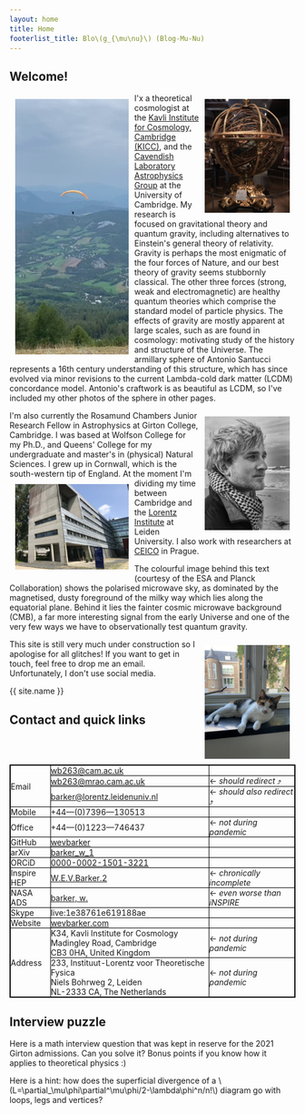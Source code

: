 ```yaml
---
layout: home 
title: Home 
footerlist_title: Blo\(g_{\mu\nu}\) (Blog-Mu-Nu)
---
```

<head>
<style>
.table-no-padding td, th {
    padding: 0px;
    border: 1px solid black;
}
table {
  border: 1px solid black;
}
td {
  border: 1px solid black;
}
tr {
  border: 1px solid black;
}
video {
  /* override other styles to make responsive */
  width: 100%    !important;
  height: auto   !important;
}
</style>
</head>
<h2>
Welcome!
</h2>
<img src="assets/index/para2.png" width=200px alt="The struggle against gravity is not futile, as this experiment in the French Alps illustrates." title="The struggle against gravity is not futile, as this experiment in the French Alps illustrates." vspace="10" hspace="10" align="left" />
<p>
<img src="assets/index/sphere.JPEG" width=150px alt="The armillary sphere of Antonio Santucci at the Museo Galileo in Florence." title="The armillary sphere of Antonio Santucci at the Museo Galileo in Florence." vspace="10" hspace="10" align="right" />
    I'x a theoretical cosmologist at the <a href="https://www.kicc.cam.ac.uk/">Kavli Institute for Cosmology, Cambridge (KICC)</a>, and the <a href="https://www.astro.phy.cam.ac.uk/">Cavendish Laboratory Astrophysics Group</a> at the University of Cambridge. My research is focused on gravitational theory and quantum gravity, including alternatives to Einstein's general theory of relativity. 
Gravity is perhaps the most enigmatic of the four forces of Nature, and our best theory of gravity seems stubbornly classical. The other three forces (strong, weak and electromagnetic) are healthy quantum theories which comprise the standard model of particle physics. The effects of gravity are mostly apparent at large scales, such as are found in cosmology: motivating study of the history and structure of the Universe. The armillary sphere of Antonio Santucci represents a 16th century understanding of this structure, which has since evolved via minor revisions to the current Lambda-cold dark matter (LCDM) concordance model. Antonio's craftwork is as beautiful as LCDM, so I've included my other photos of the sphere in other pages.
</p>
<img src="assets/index/photo.jpg" width=150px alt="Cornwall is 69.1% coast, 25.9% tin mines and 4.9% habitable land. Photo courtesy of my father." title="Cornwall is 69.1% coast, 25.9% tin mines and 4.9% habitable land. Photo courtesy of my dad." vspace="10" hspace="10" align="right" />
<p>
I'm also currently the Rosamund Chambers Junior Research Fellow in Astrophysics at Girton College, Cambridge. I was based at Wolfson College for my Ph.D., and Queens' College for my undergraduate and master's in (physical) Natural Sciences. I grew up in Cornwall, which is the south-western tip of England.
<img src="assets/index/oort.jpg" width=200px alt="For mysterious reasons, the Oort building is tilted by 7&deg;. The Lorentz Institute is on the 2nd floor." title="For mysterious reasons, the Oort building is tilted by 7&deg;. The Lorentz Institute is on the 2nd floor." vspace="10" hspace="10" align="left" />
At the moment I'm dividing my time between Cambridge and the <a href="https://www.lorentz.leidenuniv.nl/">Lorentz Institute</a> at Leiden University. I also work with researchers at <a href="https://ceico.cz/">CEICO</a> in Prague.
</p>
<p>
The colourful image behind this text (courtesy of the ESA and Planck Collaboration) shows the polarised microwave sky, as dominated by the magnetised, dusty foreground of the milky way which lies along the equatorial plane. Behind it lies the fainter cosmic microwave background (CMB), a far more interesting signal from the early Universe and one of the very few ways we have to observationally test quantum gravity.
</p>
<img src="assets/index/mao.jpg" width=150px  alt="A noble physics cat." title="A noble physics cat." vspace="10" hspace="10" align="right" />
<p>
This site is still very much under construction so I apologise for all glitches! If you want to get in touch, feel free to drop me an email. Unfortunately, I don't use social media.
</p>

{{ site.name }}
<h2>
Contact and quick links
</h2>
<table class="table-no-padding">
<tr>
<td rowspan="3" >Email</td>
<td><a href="mailto:wb263@cam.ac.uk">wb263@cam.ac.uk</a></td>
</tr>
<tr>
<td><a href="mailto:wb263@mrao.cam.ac.uk">wb263@mrao.cam.ac.uk</a></td>
<td style="horizontal-align: left">&larr; <em>should redirect</em> &#10548; </td>
</tr>
<tr>
<td><a href="mailto:barker@lorentz.leidenuniv.nl">barker@lorentz.leidenuniv.nl</a></td>
<td style="horizontal-align: left">&larr; <em>should also redirect</em> &#10548; </td>
</tr>
<tr>
<td>Mobile</td>
<td>+44&mdash;(0)7396&mdash;130513</td>
</tr>
<tr>
<td>Office</td>
<td>+44&mdash;(0)1223&mdash;746437</td>
<td style="horizontal-align: left">&larr; <em>not during pandemic</em></td>
</tr>
<tr>
<td>GitHub</td>
<td><a href="https://github.com/wevbarker">wevbarker</a></td>
</tr>
<tr>
<td>arXiv</td>
<td><a href="https://arxiv.org/a/barker_w_1">barker_w_1</a></td>
</tr>
<tr>
<td>ORCiD</td>
<td>
<a href="https://orcid.org/0000-0002-1501-3221">0000-0002-1501-3221</a>
</td>
</tr>
<tr>
<td>Inspire HEP</td>
<td>
<a href="https://inspirehep.net/authors/1839147?ui-citation-summary=true">W.E.V.Barker.2</a>
</td>
<td style="horizontal-align: left">&larr; <em>chronically incomplete</em></td>
</tr>
<tr>
<td>NASA ADS</td>
<td>
<a href="https://ui.adsabs.harvard.edu/search/q=author%3A%22barker%2C%20w.%22&sort=date%20desc%2C%20bibcode%20desc&p_=0">barker, w.</a>
</td>
<td style="horizontal-align: left">&larr; <em>even worse than iNSPIRE</em></td>
</tr>
<tr>
<td>Skype</td>
<td>live:1e38761e619188ae</td>
</tr>
<tr>
<td>Website</td>
<td><a href="http://www.wevbarker.com">wevbarker.com</a></td>
</tr>
<tr>
<td rowspan="3" style="vertical-align: center;">Address</td>
<td>
K34, Kavli Institute for Cosmology<br />
Madingley Road, Cambridge<br />
CB3 0HA, United Kingdom
</td>
<td style="vertical-align: center; horizontal-align: left;">&larr; <em>not during pandemic</em></td>
</tr>
<tr>
<td>
233, Instituut-Lorentz voor Theoretische Fysica <br />
Niels Bohrweg 2, Leiden<br />
NL-2333 CA, The Netherlands
</td>
<td style="vertical-align: center; horizontal-align: left;">&larr; <em>not during pandemic</em></td>
</tr>
</table>
<h2>
Interview puzzle
</h2>
Here is a math interview question that was kept in reserve for the 2021 Girton admissions. Can you solve it? Bonus points if you know how it applies to theoretical physics :)
<p>
Here is a hint: how does the superficial divergence of a \(L=\partial_\mu\phi\partial^\mu\phi/2-\lambda\phi^n/n!\) diagram go with loops, legs and vertices?
</p>
<div id="example1"></div> 
<script src="pdfobject.js"></script>
<script>PDFObject.embed("/assets/index/teaser.pdf", "#example1");</script>
<style>
.pdfobject-container { height: 30rem; border: 1rem solid rgba(0,0,0,.1); }
</style>


